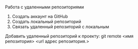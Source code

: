 Работа с удаленными репозиториями

1. Создать аккаунт на GitHub
2. Создать локальный репозиторий
3. Связать удаленный репозиторий с локальным

Добавить удаленный репозиторий к проекту:
git remote <имя репозитория> <url адрес репозитория.>

